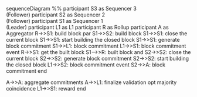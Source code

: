 sequenceDiagram
%% participant S3 as Sequencer 3 <br/> (Follower)
participant S2 as Sequencer 2 <br/> (Follower)
participant S1 as Sequencer 1 <br/> (Leader)
participant L1 as L1
participant R as Rollup
participant A as Aggregator
R->>S1: build block
par
S1->>S2: build block
S1->>S1: close the current block
S1->>S1: start building the closed block
S1->>S1: generate block commitment
S1->>L1: block commitment
L1->>S1: block commitment event
R->>S1: get the built block
S1-->>R: built block
and
S2->>S2: close the current block
S2->>S2: generate block commitment
S2->>S2: start building the closed block
L1->>S2: block commitment event
S2->>A: block commitment
end

A->>A: aggregate commitments
A->>L1: finalize validation
opt majority coincidence
L1->>S1: reward
end
